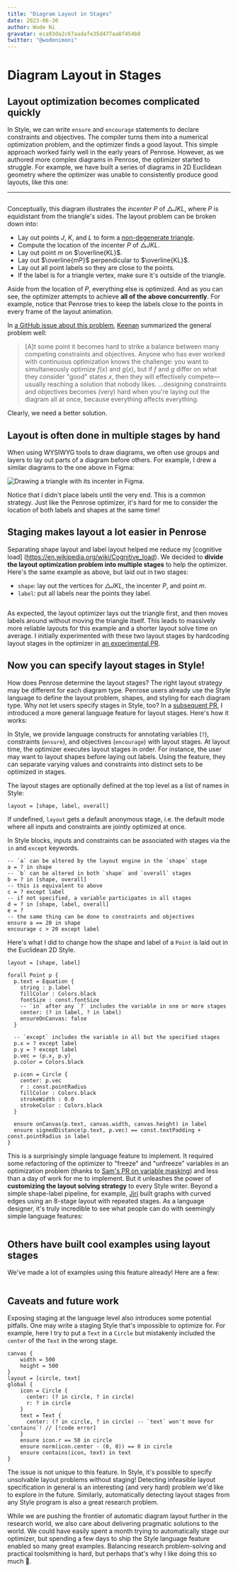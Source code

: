 ```yaml
---
title: "Diagram Layout in Stages"
date: 2023-06-30
author: Wode Ni
gravatar: eca93da2c67aadafe35d477aa8f454b8
twitter: "@wodenimoni"
---
```


<script setup>
import BlogMeta from "../src/components/BlogMeta.vue";
import StagedDiagram from "../src/components/StagedDiagram.vue";
import { ref } from 'vue'
import vector from "@penrose/examples/dist/exterior-algebra/vector-wedge.trio";
import laplace from "@penrose/examples/dist/walk-on-spheres/laplace-estimator.trio.js";
import geometry from "@penrose/examples/dist/geometry-domain/textbook_problems/c05p13.trio.js";
import nitric from "@penrose/examples/dist/molecules/nitricacid-lewis.trio.js"
import graphTrio from "@penrose/examples/dist/graph-domain/textbook/sec1/fig4.trio.js"
import curved from "@penrose/examples/dist/graph-domain/textbook/sec5/ex32.trio.js"
import space from "@penrose/examples/dist/timeline/penrose.trio.js"
import blobTrio from "@penrose/examples/dist/curve-examples/blobs.trio.js"
import euclideanOneStage from "./euclideanOneStage"
import { defineComponent } from "vue";

const exterior = {
  trio: {
    substance: vector.substance,
    style: vector.style[0].contents,
    domain: vector.domain,
    variation:"ArtemisCrane740"
  },
  imageResolver: vector.style[0].resolver,
}
const wos = {
  trio: {
    substance: laplace.substance,
    style: laplace.style[0].contents,
    domain: laplace.domain,
    variation: "test3",
  },
  imageResolver: laplace.style[0].resolver,
}
const incenterOneStage = {
  trio: {
    substance: geometry.substance,
    style: euclideanOneStage,
    domain: geometry.domain,
    variation: "test8",
  },
  imageResolver: geometry.style[0].resolver,
}
const incenter = {
  trio: {
    substance: geometry.substance,
    style: geometry.style[0].contents,
    domain: geometry.domain,
    variation: "WindsweptPheasant618",
  },
  imageResolver: geometry.style[0].resolver,
}
const nitricAcid = {
  trio: {
    substance: nitric.substance,
    style: nitric.style[0].contents,
    domain: nitric.domain,
    variation: "test",
  },
  imageResolver: nitric.style[0].resolver,
}
const curvedGraph = {
  trio: {
    substance: curved.substance,
    style: curved.style[0].contents,
    domain: curved.domain,
    variation: "BasilTapir4665",
  },
  imageResolver: curved.style[0].resolver,
}
const graph = {
  trio: {
    substance: graphTrio.substance,
    style: graphTrio.style[0].contents,
    domain: graphTrio.domain,
    variation: "BasilTapir4665",
  },
  imageResolver: graphTrio.style[0].resolver,
}
const spaceCurve = {
  trio: {
    substance: space.substance,
    style: space.style[0].contents,
    domain: space.domain,
    variation: "BasilTapir4665",
  },
  imageResolver: space.style[0].resolver,
}
const blob = {
  trio: {
    substance: blobTrio.substance,
    style: blobTrio.style[0].contents,
    domain: blobTrio.domain,
    variation: "BasilTapir4665",
  },
  imageResolver: blobTrio.style[0].resolver,
}
</script>

# Diagram Layout in Stages

<BlogMeta github="wodeni" date="2023-06-30" />

## Layout optimization becomes complicated quickly

In Style, we can write `ensure` and `encourage` statements to declare constraints and objectives. The compiler turns them into a numerical optimization problem, and the optimizer finds a good layout. This simple approach worked fairly well in the early years of Penrose. However, as we authored more complex diagrams in Penrose, the optimizer started to struggle.
For example, we have built a series of diagrams in 2D Euclidean geometry where the optimizer was unable to consistently produce good layouts, like this one:

---

<!-- <div style="width: 55%; float:right; margin-left: 16px; margin-top: 16px"> -->
<div style="display: flex; justify-content: center">
  <div style="width: 100%; max-width: 320px">
    <StagedDiagram :trio="incenterOneStage.trio" :imageResolver="incenterOneStage.imageResolver" />
  </div>
</div>

Conceptually, this diagram illustrates the _incenter_ $P$ of $\triangle JKL$, where $P$ is equidistant from the triangle's sides. The layout problem can be broken down into:

- Lay out points $J$, $K$, and $L$ to form a [non-degenerate triangle](<https://en.wikipedia.org/wiki/Degeneracy_(mathematics)#Triangle>).
- Compute the location of the incenter $P$ of $\triangle JKL$.
- Lay out point $m$ on $\overline{KL}$.
- Lay out $\overline{mP}$ perpendicular to $\overline{KL}$.
- Lay out all point labels so they are close to the points.
- If the label is for a triangle vertex, make sure it's outside of the triangle.

Aside from the location of $P$, everything else is optimized. And as you can see, the optimizer attempts to achieve **all of the above concurrently**. For example, notice that Penrose tries to keep the labels close to the points in every frame of the layout animation.

In [a GitHub issue about this problem](https://github.com/penrose/penrose/issues/766), [Keenan](https://www.cs.cmu.edu/~kmcrane/) summarized the general problem well:

> [A]t some point it becomes hard to strike a balance between many competing constraints and objectives. Anyone who has ever worked with continuous optimization knows the challenge: you want to simultaneously optimize $f(x)$ and $g(x)$, but if $f$ and $g$ differ on what they consider "good" states $x$, then they will effectively compete—usually reaching a solution that nobody likes.
> ...designing constraints and objectives becomes (very) hard when you're laying out the diagram all at once, because everything affects everything.

Clearly, we need a better solution.

## Layout is often done in multiple stages by hand

When using WYSIWYG tools to draw diagrams, we often use groups and layers to lay out parts of a diagram before others. For example, I drew a similar diagrams to the one above in Figma:

<img alt="Drawing a triangle with its incenter in Figma." src="./assets//figma-incenter.gif" loading="lazy" />

Notice that I didn't place labels until the very end. This is a common strategy. Just like the Penrose optimizer, it's hard for me to consider the location of both labels and shapes at the same time!

## Staging makes layout a lot easier in Penrose

Separating shape layout and label layout helped me reduce my [cognitive load] (https://en.wikipedia.org/wiki/Cognitive_load). We decided to **divide the layout optimization problem into multiple stages** to help the optimizer. Here's the same example as above, but laid out in two stages:

- `shape`: lay out the vertices for $\triangle JKL$, the incenter $P$, and point $m$.
- `label`: put all labels near the points they label.

<div style="display: flex; justify-content: center">
  <div style="width: 100%; max-width: 320px">
    <StagedDiagram :trio="incenter.trio" :imageResolver="incenter.imageResolver" />
  </div>
</div>

As expected, the layout optimizer lays out the triangle first, and then moves labels around without moving the triangle itself. This leads to massively more reliable layouts for this example and a shorter layout solve time on average. I initially experimented with these two layout stages by hardcoding layout stages in the optimizer in [an experimental PR](https://github.com/penrose/penrose/pull/1115/files).

## Now you can specify layout stages in Style!

How does Penrose determine the layout stages? The right layout strategy may be different for each diagram type. Penrose users already use the Style language to define the layout problem, shapes, and styling for each diagram type. Why not let users specify stages in Style, too? In a [subsequent PR](https://github.com/penrose/penrose/pull/1199), I introduced a more general language feature for layout stages. Here's how it works:

In Style, we provide language constructs for annotating variables (`?`), constraints (`ensure`), and objectives (`encourage`) with layout stages. At layout time, the optimizer executes layout stages in order. For instance, the user may want to layout shapes before laying out labels. Using the feature, they can separate varying values and constraints into distinct sets to be optimized in stages.

The layout stages are optionally defined at the top level as a list of names in Style:

```style
layout = [shape, label, overall]
```

If undefined, `layout` gets a default anonymous stage, i.e. the default mode where all inputs and constraints are jointly optimized at once.

In Style blocks, inputs and constraints can be associated with stages via the `in` and `except` keywords.

```style
-- `a` can be altered by the layout engine in the `shape` stage
a = ? in shape
-- `b` can be altered in both `shape` and `overall` stages
b = ? in [shape, overall]
-- this is equivalent to above
c = ? except label
-- if not specified, a variable participates in all stages
d = ? in [shape, label, overall]
e = ?
-- the same thing can be done to constraints and objectives
ensure a == 20 in shape
encourage c > 20 except label
```

Here's what I did to change how the shape and label of a `Point` is laid out in the Euclidean 2D Style.

```style {1,8-9,13-15,27-29}
layout = [shape, label]

forall Point p {
  p.text = Equation {
    string : p.label
    fillColor : Colors.black
    fontSize : const.fontSize
    -- `in` after any `?` includes the variable in one or more stages
    center: (? in label, ? in label)
    ensureOnCanvas: false
  }

  -- `except` includes the variable in all but the specified stages
  p.x = ? except label
  p.y = ? except label
  p.vec = (p.x, p.y)
  p.color = Colors.black

  p.icon = Circle {
    center: p.vec
    r : const.pointRadius
    fillColor : Colors.black
    strokeWidth : 0.0
    strokeColor : Colors.black
  }

  ensure onCanvas(p.text, canvas.width, canvas.height) in label
  ensure signedDistance(p.text, p.vec) == const.textPadding + const.pointRadius in label
}
```

This is a surprisingly simple language feature to implement. It required some refactoring of the optimizer to "freeze" and "unfreeze" variables in an optimization problem (thanks to [Sam's PR on variable masking](https://github.com/penrose/penrose/pull/1192)) and less than a day of work for me to implement. But it unleashes the power of **customizing the layout solving strategy** to every Style writer. Beyond a simple shape-label pipeline, for example, [Jiri](https://github.com/jiriminarcik) built graphs with curved edges using an 8-stage layout with repeated stages. As a language designer, it's truly incredible to see what people can do with seemingly simple language features:

<div style="display: flex; justify-content: center">
  <div style="width: 100%; max-width: 320px">
    <StagedDiagram :trio="curvedGraph.trio" :imageResolver="curvedGraph.imageResolver" />
  </div>
</div>

## Others have built cool examples using layout stages

We've made a lot of examples using this feature already! Here are a few:

<div style="display: grid;   grid-template-columns: repeat(auto-fit, minmax(320px, 1fr)); grid-gap: 20px">
<StagedDiagram :trio="wos.trio" :imageResolver="wos.imageResolver" />
<StagedDiagram :trio="nitricAcid.trio" :imageResolver="nitricAcid.imageResolver" />
<StagedDiagram :trio="graph.trio" :imageResolver="graph.imageResolver" />
<StagedDiagram :trio="blob.trio" :imageResolver="blob.imageResolver" />
<div style="grid-column: 1 / -1">
  <StagedDiagram :trio="spaceCurve.trio" :imageResolver="spaceCurve.imageResolver" />
</div>
</div>

## Caveats and future work

Exposing staging at the language level also introduces some potential pitfalls. One may write a staging Style that's impossible to optimize for. For example, here I try to put a `Text` in a `Circle` but mistakenly included the `center` of the `Text` in the wrong stage.

```style
canvas {
    width = 500
    height = 500
}
layout = [circle, text]
global {
    icon = Circle {
      center: (? in circle, ? in circle)
      r: ? in circle
    }
    text = Text {
      center: (? in circle, ? in circle) -- `text` won't move for `contains`! // [!code error]
    }
    ensure icon.r == 50 in circle
    ensure norm(icon.center - (0, 0)) == 0 in circle
    ensure contains(icon, text) in text
}
```

The issue is not unique to this feature. In Style, it's possible to specify unsolvable layout problems without staging! Detecting infeasible layout specification in general is an interesting (and very hard) problem we'd like to explore in the future. Similarly, automatically detecting layout stages from any Style program is also a great research problem.

While we are pushing the frontier of automatic diagram layout further in the research world, we also care about delivering pragmatic solutions to the world. We could have easily spent a month trying to automatically stage our optimizer, but spending a few days to ship the Style language feature enabled so many great examples. Balancing research problem-solving and practical toolsmithing is hard, but perhaps that's why I like doing this so much 💙.
